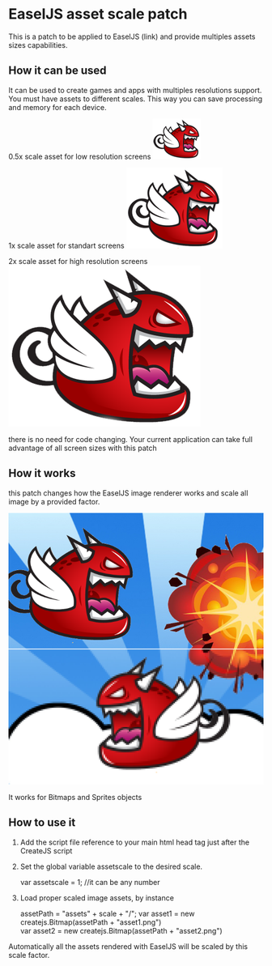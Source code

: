 EaselJS asset scale patch
=========================


This is a patch to be applied to EaselJS (link) and provide multiples assets sizes capabilities.

 
How it can be used
------------------
It can be used to create games and apps with multiples resolutions support.
You must have assets to different scales. This way you can save processing and memory for each device.

0.5x scale asset for low resolution screens
![multi resolution sample image](/sample/assets0.5/monster.png "Sample image")

1x scale asset for standart screens
![multi resolution sample image](/sample/assets1/monster.png "Sample image")

2x scale asset for high resolution screens
![multi resolution sample image](/sample/assets2/monster.png "Sample image")

there is no need for code changing.
Your current application can take full advantage of all screen sizes with this patch

How it works
------------

this patch changes how the EaselJS image renderer works and scale all image by a provided factor.

 ![multi resolution sample image](/sample/patch.png "Sample image")

It works for Bitmaps and Sprites objects


How to use it
-------------
 

1.  Add the script file reference to your main html head tag just after the CreateJS script

    <script src="createjs-2013.12.12.min.js"></script>
    <script src="EaselJSAssetScalePatch.js"></script>

2.  Set the global variable  assetscale to the desired scale. 

    var assetscale = 1; //it can be any number

3.  Load proper scaled image assets, by instance

    assetPath = "assets" + scale + "/";
    var asset1 = new createjs.Bitmap(assetPath + "asset1.png")  
    var asset2 = new createjs.Bitmap(assetPath + "asset2.png")
  
Automatically all the assets rendered with EaselJS  will be scaled by this scale factor.
